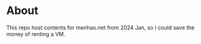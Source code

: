 # About
This repo host contents for menhao.net from 2024 Jan, so I could save the money of renting a VM.

